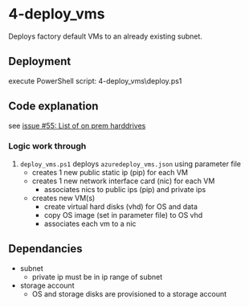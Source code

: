 # 4-deploy_vms

Deploys factory default VMs to an already existing subnet.

## Deployment

execute PowerShell script: 4-deploy_vms\deploy.ps1

## Code explanation

see [issue #55: List of on prem harddrives](https://github.com/VCHDecisionSupport/Azure_IaaS/issues/55)

### Logic work through

1. `deploy_vms.ps1` deploys `azuredeploy_vms.json` using parameter file
    - creates 1 new public static ip (pip) for each VM
    - creates 1 new network interface card (nic) for each VM
        - associates nics to public ips (pip) and private ips
    - creates new VM(s)
        - create virtual hard disks (vhd) for OS and data
        - copy OS image (set in parameter file) to OS vhd
        - associates each vm to a nic

## Dependancies

- subnet
  - private ip must be in ip range of subnet
- storage account
  - OS and storage disks are provisioned to a storage account
